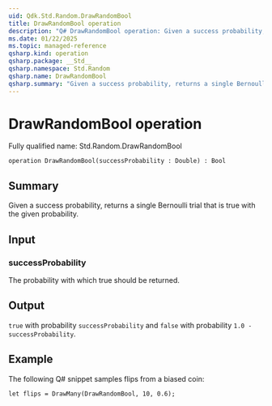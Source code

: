 ```yaml
---
uid: Qdk.Std.Random.DrawRandomBool
title: DrawRandomBool operation
description: "Q# DrawRandomBool operation: Given a success probability, returns a single Bernoulli trial that is true with the given probability."
ms.date: 01/22/2025
ms.topic: managed-reference
qsharp.kind: operation
qsharp.package: __Std__
qsharp.namespace: Std.Random
qsharp.name: DrawRandomBool
qsharp.summary: "Given a success probability, returns a single Bernoulli trial that is true with the given probability."
---
```


# DrawRandomBool operation

Fully qualified name: Std.Random.DrawRandomBool

```qsharp
operation DrawRandomBool(successProbability : Double) : Bool
```

## Summary
Given a success probability, returns a single Bernoulli trial
that is true with the given probability.

## Input
### successProbability
The probability with which true should be returned.

## Output
`true` with probability `successProbability`
and `false` with probability `1.0 - successProbability`.

## Example
The following Q# snippet samples flips from a biased coin:
```qsharp
let flips = DrawMany(DrawRandomBool, 10, 0.6);
```
